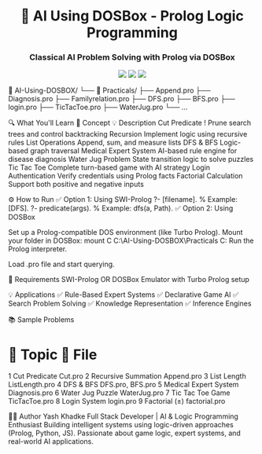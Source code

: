 <h1 align="center">🧠 AI Using DOSBox - Prolog Logic Programming</h1> <h3 align="center">Classical AI Problem Solving with Prolog via DOSBox</h3> <p align="center"> <img src="https://img.shields.io/badge/Language-Prolog-blueviolet?style=for-the-badge&logo=prolog" /> <img src="https://img.shields.io/badge/Platform-DOSBox-blue?style=for-the-badge&logo=windows95" /> <img src="https://img.shields.io/badge/Examples-10+-brightgreen?style=for-the-badge" /> </p>

📁 AI-Using-DOSBOX/
└── 📁 Practicals/
    ├── Append.pro
    ├── Diagnosis.pro
    ├── Familyrelation.pro
    ├── DFS.pro
    ├── BFS.pro
    ├── login.pro
    ├── TicTacToe.pro
    ├── WaterJug.pro
    └── ...
    
🔍 What You'll Learn
🧠 Concept	💡 Description
Cut Predicate !	Prune search trees and control backtracking
Recursion	Implement logic using recursive rules
List Operations	Append, sum, and measure lists
DFS & BFS	Logic-based graph traversal
Medical Expert System	AI-based rule engine for disease diagnosis
Water Jug Problem	State transition logic to solve puzzles
Tic Tac Toe	Complete turn-based game with AI strategy
Login Authentication	Verify credentials using Prolog facts
Factorial Calculation	Support both positive and negative inputs

⚙️ How to Run
✅ Option 1: Using SWI-Prolog
?- [filename].       % Example: [DFS].
?- predicate(args).  % Example: dfs(a, Path).
✅ Option 2: Using DOSBox

Set up a Prolog-compatible DOS environment (like Turbo Prolog).
Mount your folder in DOSBox:
mount C C:\AI-Using-DOSBOX\Practicals
C:
Run the Prolog interpreter.

Load .pro file and start querying.

💾 Requirements
SWI-Prolog
OR
DOSBox Emulator with Turbo Prolog setup

💡 Applications
✅ Rule-Based Expert Systems
✅ Declarative Game AI
✅ Search Problem Solving
✅ Knowledge Representation
✅ Inference Engines

📚 Sample Problems
#	📌 Topic	📄 File
1	Cut Predicate	Cut.pro
2	Recursive Summation	Append.pro
3	List Length	ListLength.pro
4	DFS & BFS	DFS.pro, BFS.pro
5	Medical Expert System	Diagnosis.pro
6	Water Jug Puzzle	WaterJug.pro
7	Tic Tac Toe Game	TicTacToe.pro
8	Login System	login.pro
9	Factorial (±)	factorial.pro

🧑‍💻 Author
Yash Khadke
Full Stack Developer | AI & Logic Programming Enthusiast
Building intelligent systems using logic-driven approaches (Prolog, Python, JS). Passionate about game logic, expert systems, and real-world AI applications.

